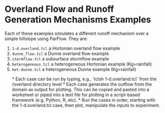# Overland Flow and Runoff Generation Mechanisms Examples
Each of these examples simulates a different runoff mechanism over a simple hillslope using ParFlow.  They are:
1. `1-d.overland.tcl` a Hortonian overland flow example
2. `dunne_flow.tcl` a Dunne overland flow example
3. `stormflow.tcl` a subsurface stormflow example
4. `heterogeneous.tcl` a heterogeneous Hortonian example (Kg=rainfall)
5. `het-dunne.tcl` a heterogeneous Dunne example (Kg>rainfall)

<ul>
* Each case can be run by typing, e.g., `tclsh 1-d.overland.tcl` from the /overland directory level
* Each case generates the outflow from the domain as output for plotting.  This can be copied and pasted into a worksheet or piped into a text file for plotting in a script-based framework (e.g. Python, R, etc).
* Run the cases in order, starting with the 1-d.overland.tcl case, then plot, manipulate the inputs to experiment.
<ul>
